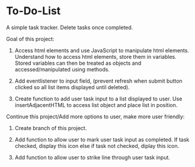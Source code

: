 # To-Do-List
A simple task tracker. Delete tasks once completed.

Goal of this project: 
1. Access html elements and use JavaScript to manipulate html elements. Understand how to access html elements, store them in variables.      Stored variables can then be treated as objects and accessed/manipulated using methods. 

2. Add eventlistener to input field, (prevent refresh when submit button clicked so all list items displayed until deleted).

3. Create function to add user task input to a list displayed to user. Use insertAdjacentHTML to access list object and place list in        position. 

Continue this project/Add more options to user, make more user friendly:
1. Create branch of this project.

2. Add function to allow user to mark user task input as completed. If task checked, display this icon
   else if task not checked, diplay this icon.
     
3. Add function to allow user to strike line through user task input.
